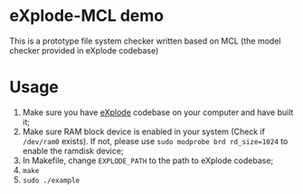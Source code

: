# eXplode-MCL demo

This is a prototype file system checker written based on MCL (the model checker provided in eXplode codebase)

# Usage

1. Make sure you have [eXplode](https://github.com/sbu-fsl/explode-0.1pre) codebase on your computer and have built it;
2. Make sure RAM block device is enabled in your system (Check if `/dev/ram0` exists). If not, please use `sudo modprobe brd rd_size=1024` to enable the ramdisk device;
3. In Makefile, change `EXPLODE_PATH` to the path to eXplode codebase;
4. `make`
5. `sudo ./example`
